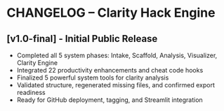 # CHANGELOG – Clarity Hack Engine

## [v1.0-final] - Initial Public Release
- Completed all 5 system phases: Intake, Scaffold, Analysis, Visualizer, Clarity Engine
- Integrated 22 productivity enhancements and cheat code hooks
- Finalized 5 powerful system tools for clarity analysis
- Validated structure, regenerated missing files, and confirmed export readiness
- Ready for GitHub deployment, tagging, and Streamlit integration